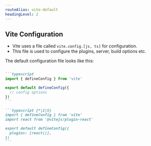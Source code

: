 ```yaml
---
routeAlias: vite-default
headingLevel: 2
---
```


## Vite Configuration

<div class="mt-4">

- Vite uses a file called `vite.config.[js, ts]` for configuration.
- This file is used to configure the plugins, server, build options etc.

The default configuration file looks like this:

````md magic-move

```typescript
import { defineConfig } from 'vite'

export default defineConfig({
  // config options
})
```

```typescript {*|2|5}
import { defineConfig } from 'vite'
import react from '@vitejs/plugin-react'

export default defineConfig({
  plugins: [react()],
})
```

````

</div>
